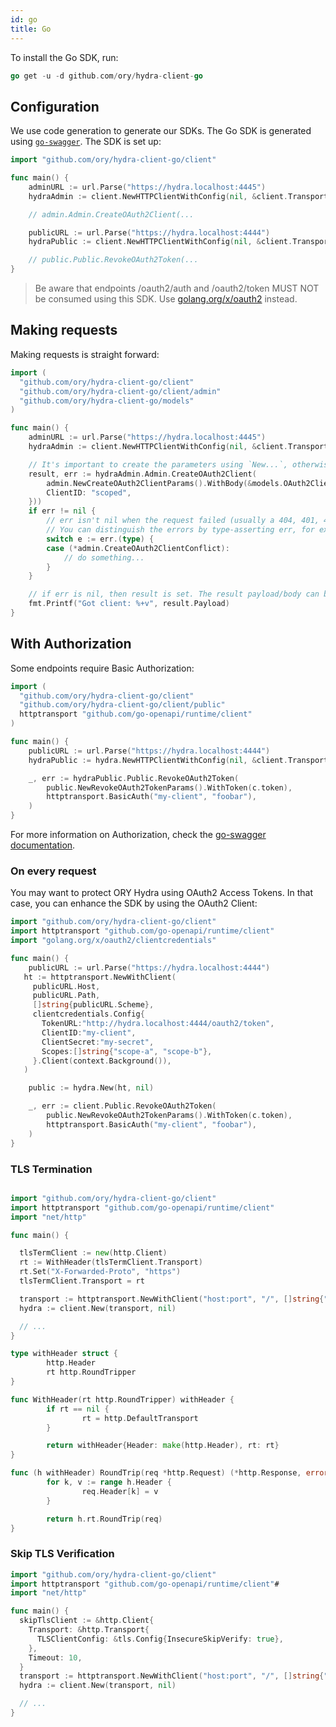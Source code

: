 ```yaml
---
id: go
title: Go
---
```


To install the Go SDK, run:

```go
go get -u -d github.com/ory/hydra-client-go
```

## Configuration

We use code generation to generate our SDKs. The Go SDK is generated using
[`go-swagger`](http://goswagger.io). The SDK is set up:

```go
import "github.com/ory/hydra-client-go/client"

func main() {
    adminURL := url.Parse("https://hydra.localhost:4445")
    hydraAdmin := client.NewHTTPClientWithConfig(nil, &client.TransportConfig{Schemes: []string{adminURL.Scheme}, Host: adminURL.Host, BasePath: adminURL.Path})

    // admin.Admin.CreateOAuth2Client(...

    publicURL := url.Parse("https://hydra.localhost:4444")
    hydraPublic := client.NewHTTPClientWithConfig(nil, &client.TransportConfig{Schemes: []string{publicURL.Scheme}, Host: publicURL.Host, BasePath: publicURL.Path})

    // public.Public.RevokeOAuth2Token(...
}
```

> Be aware that endpoints /oauth2/auth and /oauth2/token MUST NOT be consumed
> using this SDK. Use
> [golang.org/x/oauth2](https://godoc.org/golang.org/x/oauth2) instead.

## Making requests

Making requests is straight forward:

```go
import (
  "github.com/ory/hydra-client-go/client"
  "github.com/ory/hydra-client-go/client/admin"
  "github.com/ory/hydra-client-go/models"
)

func main() {
    adminURL := url.Parse("https://hydra.localhost:4445")
    hydraAdmin := client.NewHTTPClientWithConfig(nil, &client.TransportConfig{Schemes: []string{adminURL.Scheme}, Host: adminURL.Host, BasePath: adminURL.Path})

    // It's important to create the parameters using `New...`, otherwise requests will fail!
    result, err := hydraAdmin.Admin.CreateOAuth2Client(
        admin.NewCreateOAuth2ClientParams().WithBody(&models.OAuth2Client{
        ClientID: "scoped",
    }))
    if err != nil {
        // err isn't nil when the request failed (usually a 404, 401, 409 error)
        // You can distinguish the errors by type-asserting err, for example:
        switch e := err.(type) {
        case (*admin.CreateOAuth2ClientConflict):
            // do something...
        }
    }

    // if err is nil, then result is set. The result payload/body can be retrieved using result.Payload.
    fmt.Printf("Got client: %+v", result.Payload)
}
```

## With Authorization

Some endpoints require Basic Authorization:

```go
import (
  "github.com/ory/hydra-client-go/client"
  "github.com/ory/hydra-client-go/client/public"
  httptransport "github.com/go-openapi/runtime/client"
)

func main() {
    publicURL := url.Parse("https://hydra.localhost:4444")
    hydraPublic := hydra.NewHTTPClientWithConfig(nil, &client.TransportConfig{Schemes: []string{publicURL.Scheme}, Host: publicURL.Host, BasePath: publicURL.Path})

    _, err := hydraPublic.Public.RevokeOAuth2Token(
        public.NewRevokeOAuth2TokenParams().WithToken(c.token),
        httptransport.BasicAuth("my-client", "foobar"),
    )
}
```

For more information on Authorization, check the
[go-swagger documentation](https://goswagger.io/generate/client.html#authentication).

### On every request

You may want to protect ORY Hydra using OAuth2 Access Tokens. In that case,
you can enhance the SDK by using the OAuth2 Client:

```go
import "github.com/ory/hydra-client-go/client"
import httptransport "github.com/go-openapi/runtime/client"
import "golang.org/x/oauth2/clientcredentials"

func main() {
    publicURL := url.Parse("https://hydra.localhost:4444")
   ht := httptransport.NewWithClient(
     publicURL.Host,
     publicURL.Path,
     []string{publicURL.Scheme},
     clientcredentials.Config{
       TokenURL:"http://hydra.localhost:4444/oauth2/token",
       ClientID:"my-client",
       ClientSecret:"my-secret",
       Scopes:[]string{"scope-a", "scope-b"},
     }.Client(context.Background()),
   )

    public := hydra.New(ht, nil)

    _, err := client.Public.RevokeOAuth2Token(
        public.NewRevokeOAuth2TokenParams().WithToken(c.token),
        httptransport.BasicAuth("my-client", "foobar"),
    )
}
```

### TLS Termination

```go

import "github.com/ory/hydra-client-go/client"
import httptransport "github.com/go-openapi/runtime/client"
import "net/http"

func main() {

  tlsTermClient := new(http.Client)
  rt := WithHeader(tlsTermClient.Transport)
  rt.Set("X-Forwarded-Proto", "https")
  tlsTermClient.Transport = rt

  transport := httptransport.NewWithClient("host:port", "/", []string{"https"}, tlsTermClient)
  hydra := client.New(transport, nil)

  // ...
}

type withHeader struct {
        http.Header
        rt http.RoundTripper
}

func WithHeader(rt http.RoundTripper) withHeader {
        if rt == nil {
                rt = http.DefaultTransport
        }

        return withHeader{Header: make(http.Header), rt: rt}
}

func (h withHeader) RoundTrip(req *http.Request) (*http.Response, error) {
        for k, v := range h.Header {
                req.Header[k] = v
        }

        return h.rt.RoundTrip(req)
}
```

### Skip TLS Verification

```go
import "github.com/ory/hydra-client-go/client"
import httptransport "github.com/go-openapi/runtime/client"#
import "net/http"

func main() {
  skipTlsClient := &http.Client{
    Transport: &http.Transport{
      TLSClientConfig: &tls.Config{InsecureSkipVerify: true},
    },
    Timeout: 10,
  }
  transport := httptransport.NewWithClient("host:port", "/", []string{"https"}, skipTlsClient)
  hydra := client.New(transport, nil)

  // ...
}
```
